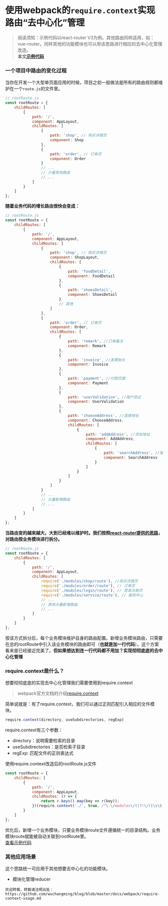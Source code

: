 # 使用webpack的`require.context`实现路由“去中心化”管理

> 阅读须知：示例代码以react-router V3为例。其他路由同样适用，如：vue-router。同样其他的功能模块也可以用该思路进行相应的去中心化管理改造。  
**本文[示例代码](../../code/require-context-usage/route-demo)**

### 一个项目中路由的变化过程
当你在开发一个大型单页面应用的时候，项目之初一般做法是所有的路由规则都维护在一个`route.js`的文件里。

```javascript
// rootRoute.js
const rootRoute = {
    childRoutes: [
        {
            path: '/',
            component: AppLayout,
            childRoutes: [
                {
                    path: 'shop', // 购买详情页
                    component: Shop
                },
                {
                    path: 'order', // 订单页
                    component: Order
                }
                // ...
                // 少量其他路由
                // ...
            ]
        }
    ]
};
```

**随着业务代码的增长路由很快会变成：**
```javascript
// rootRoute.js
const rootRoute = {
    childRoutes: [
        {
            path: '/',
            component: AppLayout,
            childRoutes: [
                {
                    path: 'shop', // 购买详情页
                    component: ShopLayout,
                    childRoutes: [
                        {
                            path: 'foodDetail',
                            component: FoodDetail
                        },
                        {
                            path: 'shoesDetail',
                            component: ShoesDetail
                        }
                        // 其他
                    ]
                },
                {
                    path: 'order', // 订单页
                    component: Order,
                    childRoutes: [
                        {
                            path: 'remark', //订单备注
                            component: Remark
                        },
                        {
                            path: 'invoice', //发票抬头
                            component: Invoice
                        },
                        {
                            path: 'payment', //付款页面
                            component: Payment
                        },
                        {
                            path: 'userValidation', //用户验证
                            component: UserValidation
                        },
                        {
                            path: 'chooseAddress', //选择地址
                            component: ChooseAddress,
                            childRoutes: [
                                {
                                    path: 'addAddress', //添加地址
                                    component: AddAddress,
                                    childRoutes: [
                                        {
                                            path: 'searchAddress', //搜索地址
                                            component: SearchAddress
                                        }
                                    ]
                                }
                            ]
                        }
                    ]
                }
                // ...
                // 大量新增路由
                // ...
            ]
        }
    ]
};
```

**当路由变的越来越大，大到已经难以维护时。我们按照[react-router提供的思路](https://github.com/ReactTraining/react-router/tree/v3/examples/huge-apps)，对路由按业务模块进行拆分。**

```javascript
// rootRoute.js
const rootRoute = {
    childRoutes: [
        {
            path: '/',
            component: AppLayout,
            childRoutes: [
                require('./modules/shop/route'), //购买详情页
                require('./modules/order/route'), // 订单页
                require('./modules/login/route'), // 登录注册页
                require('./modules/service/route'), // 服务中心
                // ...
                // 其他大量新增路由
                // ...
            ]
        }
    ]
};
```
按该方式拆分后，每个业务模块维护自身的路由配置。新增业务模块路由，只需要在总的rootRoute中引入该业务模块的路由即可（**也就是加一行代码**）。这个方案看来是已经接近完美了。**但如果想达到连一行代码都不用加？实现彻彻底底的去中心化管理**

### require.context是什么？
想要彻彻底底的实现去中心化管理我们需要使用到require.context
> webpack官方文档的介绍[require.context](https://webpack.js.org/guides/dependency-management/#require-context)

简单说就是：有了require.context，我们可以通过正则匹配引入相应的文件模块。

```javascript
require.context(directory, useSubdirectories, regExp)
```
require.context有三个参数：
- directory：说明需要检索的目录
- useSubdirectories：是否检索子目录
- regExp: 匹配文件的正则表达式

使用require.context改造后的rootRoute.js文件
```javascript
const rootRoute = {
    childRoutes: [
        {
            path: '/',
            component: AppLayout,
            childRoutes: (r => {
                return r.keys().map(key => r(key));
            })(require.context('./', true, /^\.\/modules\/((?!\/)[\s\S])+\/route\.js$/))
        }
    ]
};
```
优化后，新增一个业务模块，只要业务模块route文件遵循统一的目录结构。业务模块route就能被自动关联到rootRoute里。  
[查看示例代码](../../code/require-context-usage/route-demo)  

### 其他应用场景
这个思路统一可应用于其他想要去中心化的功能模块。  
- 模块化管理reducer

`欢迎转载，转载请注明出处：https://github.com/wuchangming/blog/blob/master/docs/webpack/require-context-usage.md`
